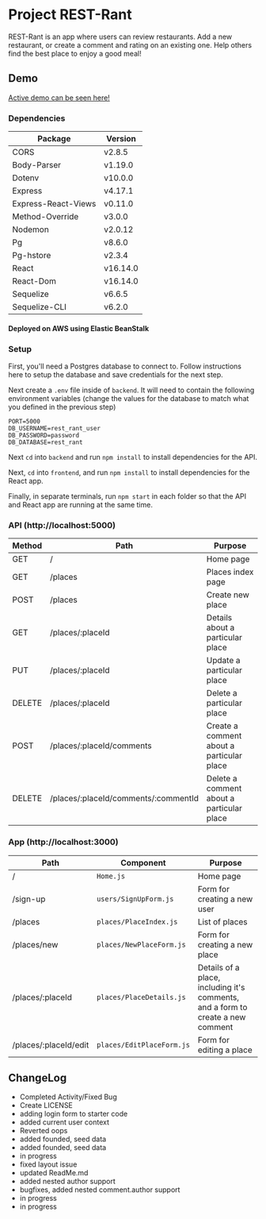 # Project REST-Rant
REST-Rant is an app where users can review restaurants. Add a new restaurant, or create a comment and rating on an existing one. Help others find the best place to enjoy a good meal!

## Demo
[Active demo can be seen here!](http://restrant-env.eba-nzyuh4nt.us-east-1.elasticbeanstalk.com/)

### Dependencies

|       Package       | Version  |
| ------------------- | -------- |
|        CORS         | v2.8.5   |
|     Body-Parser     | v1.19.0  |
|       Dotenv        | v10.0.0  |
|       Express       | v4.17.1  |
| Express-React-Views | v0.11.0  |
|   Method-Override   | v3.0.0   |
|       Nodemon       | v2.0.12  |
|         Pg          | v8.6.0   |
|      Pg-hstore      | v2.3.4   |
|        React        | v16.14.0 |
|      React-Dom      | v16.14.0 |
|      Sequelize      | v6.6.5   |
|    Sequelize-CLI    | v6.2.0   |

#### Deployed on AWS using Elastic BeanStalk


### Setup
First, you'll need a Postgres database to connect to. Follow instructions here to setup the database and save credentials for the next step.

Next create a `.env` file inside of `backend`. It will need to contain the following environment variables (change the values for the database to match what you defined in the previous step)
```
PORT=5000
DB_USERNAME=rest_rant_user
DB_PASSWORD=password
DB_DATABASE=rest_rant
```

Next `cd` into `backend` and run `npm install` to install dependencies for the API.

Next, `cd` into `frontend`, and run `npm install` to install dependencies for the React app.

Finally, in separate terminals, run `npm start` in each folder so that the API and React app are running at the same time.

### API (http://localhost:5000)
| Method | Path                                 | Purpose                                   |
| ------ | ------------------------------------ | ----------------------------------------- |
| GET    | /                                    | Home page                                 |
| GET    | /places                              | Places index page                         |
| POST   | /places                              | Create new place                          |
| GET    | /places/:placeId                     | Details about a particular place          |
| PUT    | /places/:placeId                     | Update a particular place                 |
| DELETE | /places/:placeId                     | Delete a particular place                 |
| POST   | /places/:placeId/comments            | Create a comment about a particular place |
| DELETE | /places/:placeId/comments/:commentId | Delete a comment about a particular place |


### App (http://localhost:3000)
| Path                  | Component                 | Purpose                                                                         |
| --------------------- | ------------------------- | ------------------------------------------------------------------------------- |
| /                     | `Home.js`                 | Home page                                                                       |
| /sign-up              | `users/SignUpForm.js`     | Form for creating a new user                                                    |
| /places               | `places/PlaceIndex.js`    | List of places                                                                  |
| /places/new           | `places/NewPlaceForm.js`  | Form for creating a new place                                                   |
| /places/:placeId      | `places/PlaceDetails.js`  | Details of a place, including it's comments, and a form to create a new comment |
| /places/:placeId/edit | `places/EditPlaceForm.js` | Form for editing a place                                                        |

## ChangeLog

- Completed Activity/Fixed Bug
- Create LICENSE
- adding login form to starter code
- added current user context
- Reverted oops
- added founded, seed data
- added founded, seed data
- in progress
- fixed layout issue
- updated ReadMe.md
- added nested author support
- bugfixes, added nested comment.author support
- in progress
- in progress

